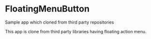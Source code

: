 # FloatingMenuButton
Sample app which cloned from third party repositories



This app is clone from third party libraries having floating action menu. 
